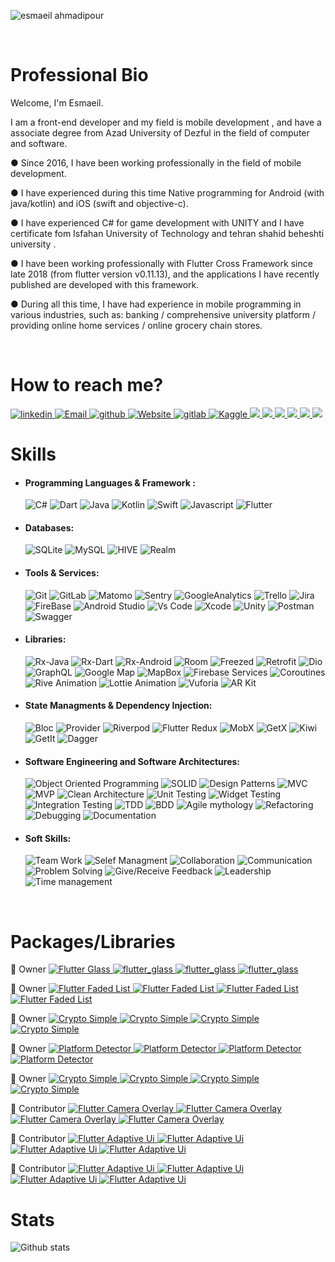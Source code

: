<!-- <p align="center">
<img alt="PRs Welcome" src="https://img.shields.io/badge/PRs-welcome-1abedb.svg?style=flat&logo=github">
<img alt="Github Viewers" src="https://visitor-badge.glitch.me/badge?page_id=benymaxparsa.benymaxparsa">
<img alt="Open Source Love" src="https://img.shields.io/badge/Open%20Source-%E2%99%A1-purple">
</p> -->

![esmaeil ahmadipour](https://user-images.githubusercontent.com/46590079/218126591-01081bbc-c3f9-4381-902c-9ce56c0c0972.jpg)


 <br />
<p align="start">
  <h1 align="start"> Professional Bio </h1>
<p h2 align="start">

Welcome, I'm  Esmaeil.  

I am a front-end developer and my field is mobile development , and have a associate degree
 from Azad University of Dezful in the field of computer and software.
 
● Since 2016, I have been working professionally in the field of mobile development.

● I have experienced during this time
Native programming for Android (with java/kotlin) and iOS (swift and objective-c).

● I have experienced C# for game development with UNITY and I have certificate fom Isfahan University of Technology and tehran shahid beheshti university .

● I have been working professionally with Flutter Cross Framework since late 2018 (from flutter version v0.11.13), and the applications I have recently published are developed with this framework.

● During all this time, I have had experience in mobile programming in various industries, such as: banking / comprehensive university platform / providing online home services / online grocery chain stores.

 <br />
<p align="start">
  <h1 align="start"> How to reach me? </h1>
<p h2 align="start">


 <a href="https://www.linkedin.com/in/esmaeil-ahmadipour/">
  <img alt="linkedin" src="https://img.shields.io/badge/linkedin-0077B5.svg?style=flat-squar&logo=linkedin&logoColor=white"/>
 </a>
 <a href="mailto:info@ea2.dev">
  <img alt="Email" src="https://img.shields.io/badge/Email-D14836?style=flat-squar&logo=gmail&logoColor=white"/>
 </a>
 <a href="https://github.com/esmaeil-ahmadipour">
  <img alt="github" src="https://img.shields.io/badge/github-121011.svg?style=flat-squar&logo=github&logoColor=white"/>
 </a>
 <a href="https://ea2.dev/">
  <img alt="Website" src="https://img.shields.io/badge/Website-150458.svg?style=flat-squar&logo=GoogleChrome&logoColor=white"/>
 </a>
  <a href="https://gitlab.com/esmaeil-ahmadipour">
  <img alt="gitlab" src="https://img.shields.io/badge/gitlab-121011.svg?style=flat-squar&logo=gitlab&logoColor=orange"/>
 </a>
 <a href="https://www.kaggle.com/esmaeilahmadipour">
  <img alt="Kaggle" src="https://img.shields.io/badge/Kaggle-035a7d?style=flat-squar&logo=kaggle&logoColor=white"/>
 </a>
 <a href="https://medium.com/@ahmadipour">
    <img src="https://img.shields.io/badge/Medium-12100E?style=flat-squar&logo=medium&logoColor=white" />
</a>
 <a href="https://twitter.com/E_ahmadipour">
    <img src="https://img.shields.io/badge/Twitter-1D9BF0?style=flat-squar&logo=twitter&logoColor=white" />
</a>
 <a href="https://www.reddit.com/user/esmaeil-ahmadipour">
    <img src="https://img.shields.io/badge/Reddit-FF4500?style=flat-squar&logo=reddit&logoColor=white" />
</a>
<a href="https://dev.to/esmaeilahmadipour">
    <img src="https://img.shields.io/badge/Dev-12100E?style=flat-squar&logo=dev.to&logoColor=white" />
</a>
 <a href="https://t.me/esmaeil_ahmadipour">
    <img src="https://img.shields.io/badge/Telegram-2B9FD1?style=flat-squar&logo=telegram&logoColor=white" />
</a>
 <a href="https://stackoverflow.com/users/9854260/esmaeil-ahmadipour">
    <img src="https://img.shields.io/badge/Stackoverflow-ef8236?style=flat-squar&logo=stackoverflow&logoColor=white" />
</a>
 <br />
<p align="start">
  <h1 align="start"> Skills </h1>
<p h2 align="start">

- #### Programming Languages & Framework :
  <img alt="C#" src="https://img.shields.io/badge/c%23-239120?style=flat-squar&logo=c-sharp&logoColor=white"/>
  <img alt="Dart" src="https://img.shields.io/badge/Dart-0175C2?style=flat-squar&logo=dart&logoColor=white">
  <img alt="Java" src="https://img.shields.io/badge/java-bc0b19?style=flat-squar&logo=openjdk&logoColor=white"/>
  <img alt="Kotlin" src="https://img.shields.io/badge/Kotlin-0095D5?style=flat-squar&logo=Kotlin&logoColor=white"/>
  <img alt="Swift" src="https://img.shields.io/badge/Swift-02569B?style=flat-squar&logo=swift&logoColor=white"/>
  <img alt="Javascript" src="https://img.shields.io/badge/javascript-ED8B00.svg?style=flat-squar&logo=javascript&logoColor=white"/>
  <img alt="Flutter" src="https://img.shields.io/badge/Flutter-075898?style=flat-squar&logo=flutter&logoColor=white"/>

- #### Databases:
  <img alt="SQLite" src="https://img.shields.io/badge/sqlite-316192.svg?style=flat-squar&logo=sqlite&logoColor=white"/>
  <img alt="MySQL" src="https://img.shields.io/badge/mysql-00f.svg?style=flat-squar&logo=mysql&logoColor=white"/>
  <img alt="HIVE" src="https://img.shields.io/badge/hive-ED8B00.svg?style=flat-squar&logo=hive&logoColor=white"/>
  <img alt="Realm" src="https://img.shields.io/badge/Realm-ff69b4.svg?style=flat-squar&logo=realm&logoColor=white"/>


- #### Tools & Services:
  <img alt="Git" src="https://img.shields.io/badge/git-F05033.svg?style=flat-squar&logo=git&labelColor=F05033&logoColor=white"/>
  <img alt="GitLab" src="https://img.shields.io/badge/gitlab-121011.svg?style=flat-squar&logo=gitlab&labelColor=121011&logoColor=white"/>
  <img alt="Matomo" src="https://img.shields.io/badge/Matomo-3152A0.svg?style=flat-squar&logo=matomo&labelColor=3152A0&logoColor=white"/>
  <img alt="Sentry" src="https://img.shields.io/badge/Sentry-0052CC.svg?style=flat-squar&logo=sentry&labelColor=0052CC&logoColor=white"/>
  <img alt="GoogleAnalytics" src="https://img.shields.io/badge/Google Analytics-e37400.svg?style=flat-squar&logo=googleanalytics&labelColor=e37400&logoColor=white"/>
  <img alt="Trello" src="https://img.shields.io/badge/Trello-02569B.svg?style=flat-squar&logo=trello&labelColor=02569B&logoColor=white"/>
  <img alt="Jira" src="https://img.shields.io/badge/Jira-0052CC.svg?style=flat-squar&logo=jira&labelColor=0052CC&logoColor=white"/>
  <img alt="FireBase" src="https://img.shields.io/badge/FireBase-EE800F.svg?style=flat-squar&logo=FireBase&labelColor=EE800F&logoColor=white"/>
  <img alt="Android Studio" src="https://img.shields.io/badge/Android Studio-88B653.svg?style=flat-squar&logo=androidstudio&labelColor=88B653&logoColor=white"/>
  <img alt="Vs Code" src="https://img.shields.io/badge/Vs Code-3FABF3.svg?style=flat-squar&logo=visualstudiocode&labelColor=3FABF3&logoColor=white"/>
  <img alt="Xcode" src="https://img.shields.io/badge/Xcode-007ACC.svg?style=flat-squar&logo=Xcode&labelColor=007ACC&logoColor=white"/>
  <img alt="Unity" src="https://img.shields.io/badge/Unity-000000.svg?style=flat-squar&logo=unity&labelColor=000000&logoColor=white"/>
  <img alt="Postman" src="https://img.shields.io/badge/Postman-F76936.svg?style=flat-squar&logo=postman&labelColor=F76936&logoColor=white"/>
  <img alt="Swagger" src="https://img.shields.io/badge/Swagger-6A9500.svg?style=flat-squar&logo=swagger&labelColor=6A9500&logoColor=white"/>


- #### Libraries:
  <img alt="Rx-Java" src="https://img.shields.io/badge/Rx Java-E13992.svg?style=flat-squar&logo=android&labelColor=E13992&logoColor=white"/>
  <img alt="Rx-Dart" src="https://img.shields.io/badge/Rx Dart-E13992.svg?style=flat-squar&logo=dart&labelColor=E13992&logoColor=white"/>
  <img alt="Rx-Android" src="https://img.shields.io/badge/Rx Android-E13992.svg?style=flat-squar&logo=android&labelColor=E13992&logoColor=white"/>
  <img alt="Room" src="https://img.shields.io/badge/Room-013243.svg?style=flat-squar&logo=android&labelColor=013243&logoColor=white"/>  
  <img alt="Freezed" src="https://img.shields.io/badge/Freezed-316192.svg?style=flat-squar&logo=flutter&labelColor=316192&logoColor=white"/>
  <img alt="Retrofit" src="https://img.shields.io/badge/Retrofit-217346.svg?style=flat-squar&logo=flutter&labelColor=217346&logoColor=white"/>
  <img alt="Dio" src="https://img.shields.io/badge/Dio-F7931E.svg?style=flat-squar&logo=flutter&labelColor=F7931E&logoColor=white"/>
  <img alt="GraphQL" src="https://img.shields.io/badge/GraphQL-DE33A6.svg?style=flat-squar&logo=graphql&labelColor=DE33A6"/>
  <img alt="Google Map" src="https://img.shields.io/badge/Google Map-C72800.svg?style=flat-squar&logo=firebase&labelColor=C72800&logoColor=white"/>
  <img alt="MapBox" src="https://img.shields.io/badge/MapBox-252525.svg?style=flat-squar&logo=MapBox&labelColor=252525&logoColor=white"/>
  <img alt="Firebase Services" src="https://img.shields.io/badge/Firebase Services-EE800F.svg?style=flat-squar&logo=firebase&labelColor=EE800F&logoColor=white"/>
  <img alt="Coroutines" src="https://img.shields.io/badge/Coroutines-252525.svg?style=flat-squar&logo=android&labelColor=252525&logoColor=white"/>
  <img alt="Rive Animation" src="https://img.shields.io/badge/Rive Animation-000000.svg?style=flat-squar&logo=flutter&labelColor=000000"/>
  <img alt="Lottie Animation" src="https://img.shields.io/badge/Lottie Animation-007484.svg?style=flat-squar&logo=android&labelColor=007484&logoColor=white"/>
  <img alt="Vuforia" src="https://img.shields.io/badge/Vuforia-000000.svg?style=flat-squar&logo=unity&labelColor=000000&logoColor=white"/>
  <img alt="AR Kit" src="https://img.shields.io/badge/AR Kit-757575.svg?style=flat-squar&logo=flutter&labelColor=757575&logoColor=white"/>

- #### State Managments & Dependency Injection:
  <img alt="Bloc" src="https://img.shields.io/badge/Bloc-0080BB.svg?style=flat-squar&logo=flutter&logoColor=white"/>
  <img alt="Provider" src="https://img.shields.io/badge/Provider-EB6222.svg?style=flat-squar&logo=flutter&logoColor=white"/>
  <img alt="Riverpod" src="https://img.shields.io/badge/Riverpod-08599D.svg?style=flat-squar&logo=flutter&logoColor=white"/>
  <img alt="Flutter Redux" src="https://img.shields.io/badge/Flutter Redux-7247B5.svg?style=flat-squar&logo=redux&logoColor=white"/> 
  <img alt="MobX" src="https://img.shields.io/badge/MobX-015496.svg?style=flat-squar&logo=mobx&logoColor=white"/>
  <img alt="GetX" src="https://img.shields.io/badge/GetX-6711B6.svg?style=flat-squar&logo=flutter&logoColor=white"/>
  <img alt="Kiwi" src="https://img.shields.io/badge/Kiwi-755246.svg?style=flat-squar&logo=flutter&logoColor=white"/>
  <img alt="GetIt" src="https://img.shields.io/badge/GetIt-035697.svg?style=flat-squar&logo=flutter&logoColor=white"/>
  <img alt="Dagger" src="https://img.shields.io/badge/Dagger-1B1E45.svg?style=flat-squar&logo=android&labelColor=1B1E45&logoColor=white"/>

 
- #### Software Engineering and Software Architectures:

    <img alt="Object Oriented Programming" src="https://img.shields.io/badge/OOP-121011.svg?style=flat-squar"/>
    <img alt="SOLID" src="https://img.shields.io/badge/SOLID-121011.svg?style=flat-squar"/>
    <img alt="Design Patterns" src="https://img.shields.io/badge/Design Patterns-121011.svg?style=flat-squar"/>
    <img alt="MVC" src="https://img.shields.io/badge/MVC-121011.svg?style=flat-squar"/>
    <img alt="MVP" src="https://img.shields.io/badge/MVP-121011.svg?style=flat-squar"/>
    <img alt="Clean Architecture" src="https://img.shields.io/badge/ Clean Architecture-121011.svg?style=flat-squar"/>
    <img alt="Unit Testing" src="https://img.shields.io/badge/Unit Testing-121011.svg?style=flat-squar"/>
    <img alt="Widget Testing" src="https://img.shields.io/badge/Widget Testing-121011.svg?style=flat-squar"/>  
    <img alt="Integration Testing" src="https://img.shields.io/badge/Integration Testing-121011.svg?style=flat-squar"/> 
    <img alt="TDD" src="https://img.shields.io/badge/TDD-121011.svg?style=flat-squar"/>
    <img alt="BDD" src="https://img.shields.io/badge/BDD-121011.svg?style=flat-squar"/>
    <img alt="Agile mythology" src="https://img.shields.io/badge/Agile mythology-121011.svg?style=flat-squar"/>
    <img alt="Refactoring" src="https://img.shields.io/badge/Refactoring-121011.svg?style=flat-squar"/>
    <img alt="Debugging" src="https://img.shields.io/badge/Debugging-121011.svg?style=flat-squar"/>
    <img alt="Documentation" src="https://img.shields.io/badge/Documentation-121011.svg?style=flat-squar"/>

- #### Soft Skills:
  <img alt="Team Work" src="https://img.shields.io/badge/Team Work-02569B.svg?style=flat-squar"/>
  <img alt="Selef Managment" src="https://img.shields.io/badge/Selef Managment-02569B.svg?style=flat-squar"/>
  <img alt="Collaboration" src="https://img.shields.io/badge/Collaboration-02569B.svg?style=flat-squar"/>
  <img alt="Communication" src="https://img.shields.io/badge/Communication-02569B.svg?style=flat-squar"/>
  <img alt="Problem Solving" src="https://img.shields.io/badge/Problem Solving-02569B.svg?style=flat-squar"/>
  <img alt="Give/Receive Feedback" src="https://img.shields.io/badge/Give/Receive Feedback-02569B.svg?style=flat-squar"/>
  <img alt="Leadership" src="https://img.shields.io/badge/Leadership-02569B.svg?style=flat-squar"/>
  <img alt="Time management" src="https://img.shields.io/badge/Time management-02569B.svg?style=flat-squar"/>

<br />
 <p align="start">
   <h1 align="start"> Packages/Libraries </h1>
 <p h2 align="start">

<p> 👑 Owner
 <a href="https://pub.dev/packages/flutter_glass">
  <img alt="Flutter Glass" src="https://img.shields.io/badge/Flutter Glass-075898.svg?style=flat-squar&logo=Flutter&label=package&labelColor=585858&logoColor=white"/>
  <img alt="flutter_glass" src="https://img.shields.io/pub/points/flutter_glass?logo=dart&label=points"/>
  <img alt="flutter_glass" src="https://img.shields.io/pub/popularity/flutter_glass?logo=dart"/>
  <img alt="flutter_glass" src="https://img.shields.io/pub/likes/flutter_glass?logo=dart"/>
 </a>
</p>
<p> 👑 Owner
 <a href="https://pub.dev/packages/flutter_faded_list">
  <img alt="Flutter Faded List" src="https://img.shields.io/badge/Flutter Faded List-075898.svg?style=flat-squar&logo=Flutter&label=package&labelColor=585858&logoColor=white"/>
  <img alt="Flutter Faded List" src="https://img.shields.io/pub/points/flutter_faded_list?logo=dart&label=points"/>
  <img alt="Flutter Faded List" src="https://img.shields.io/pub/popularity/flutter_faded_list?logo=dart"/>
  <img alt="Flutter Faded List" src="https://img.shields.io/pub/likes/flutter_faded_list?logo=dart"/>
 </a>
</p>

<p> 👑 Owner
 <a href="https://pub.dev/packages/crypto_simple">
  <img alt="Crypto Simple" src="https://img.shields.io/badge/Crypto Simple-075898.svg?style=flat-squar&logo=Flutter&label=package&labelColor=585858&logoColor=white"/>
  <img alt="Crypto Simple" src="https://img.shields.io/pub/points/crypto_simple?logo=dart&label=points"/>
  <img alt="Crypto Simple" src="https://img.shields.io/pub/popularity/crypto_simple?logo=dart"/>
  <img alt="Crypto Simple" src="https://img.shields.io/pub/likes/crypto_simple?logo=dart"/>
 </a>
</p>

<p> 👑 Owner
 <a href="https://pub.dev/packages/platform_detector">
  <img alt="Platform Detector" src="https://img.shields.io/badge/Platform Detector-075898.svg?style=flat-squar&logo=Flutter&label=package&labelColor=585858&logoColor=white"/>
  <img alt="Platform Detector" src="https://img.shields.io/pub/points/platform_detector?logo=dart&label=points"/>
  <img alt="Platform Detector" src="https://img.shields.io/pub/popularity/platform_detector?logo=dart"/>
  <img alt="Platform Detector" src="https://img.shields.io/pub/likes/platform_detector?logo=dart"/> 
 </a>
</p>

<p> 👑 Owner
 <a href="https://pub.dev/packages/ip_detector">
  <img alt="Crypto Simple" src="https://img.shields.io/badge/IP Detector-075898.svg?style=flat-squar&logo=Flutter&label=package&labelColor=585858&logoColor=white"/>
  <img alt="Crypto Simple" src="https://img.shields.io/pub/points/ip_detector?logo=dart&label=points"/>
  <img alt="Crypto Simple" src="https://img.shields.io/pub/popularity/ip_detector?logo=dart"/>
  <img alt="Crypto Simple" src="https://img.shields.io/pub/likes/ip_detector?logo=dart"/>
 </a>
</p>

<p> 🥈 Contributor
 <a href="https://pub.dev/packages/flutter_camera_overlay">
  <img alt="Flutter Camera Overlay" src="https://img.shields.io/badge/Flutter Camera Overlay-075898.svg?style=flat-squar&logo=Flutter&label=package&labelColor=585858&logoColor=white"/>
  <img alt="Flutter Camera Overlay" src="https://img.shields.io/pub/points/flutter_camera_overlay?logo=dart&label=points"/>
  <img alt="Flutter Camera Overlay" src="https://img.shields.io/pub/popularity/flutter_camera_overlay?logo=dart"/>
  <img alt="Flutter Camera Overlay" src="https://img.shields.io/pub/likes/flutter_camera_overlay?logo=dart"/> 
 </a>
</p>

<p> 🥈 Contributor
 <a href="https://pub.dev/packages/flutter_adaptive_ui">
  <img alt="Flutter Adaptive Ui" src="https://img.shields.io/badge/Flutter Adaptive Ui-075898.svg?style=flat-squar&logo=Flutter&label=package&labelColor=585858&logoColor=white"/>
  <img alt="Flutter Adaptive Ui" src="https://img.shields.io/pub/points/flutter_adaptive_ui?logo=dart&label=points"/>
  <img alt="Flutter Adaptive Ui" src="https://img.shields.io/pub/popularity/flutter_adaptive_ui?logo=dart"/>
  <img alt="Flutter Adaptive Ui" src="https://img.shields.io/pub/likes/flutter_adaptive_ui?logo=dart"/> 
 </a>
</p>

<p> 🥈 Contributor
 <a href="https://pub.dev/packages/flutter_cool_card_swiper">
  <img alt="Flutter Adaptive Ui" src="https://img.shields.io/badge/Flutter Cool Card Swiper-075898.svg?style=flat-squar&logo=Flutter&label=package&labelColor=585858&logoColor=white"/>
  <img alt="Flutter Adaptive Ui" src="https://img.shields.io/pub/points/flutter_cool_card_swiper?logo=dart&label=points"/>
  <img alt="Flutter Adaptive Ui" src="https://img.shields.io/pub/popularity/flutter_cool_card_swiper?logo=dart"/>
  <img alt="Flutter Adaptive Ui" src="https://img.shields.io/pub/likes/flutter_cool_card_swiper?logo=dart"/> 
 </a>
</p>


<p align="start">
  <h1 align="start"> Stats </h1>
<p h2 align="start">

![Github stats](https://github-readme-stats.vercel.app/api?username=esmaeil-ahmadipour)

